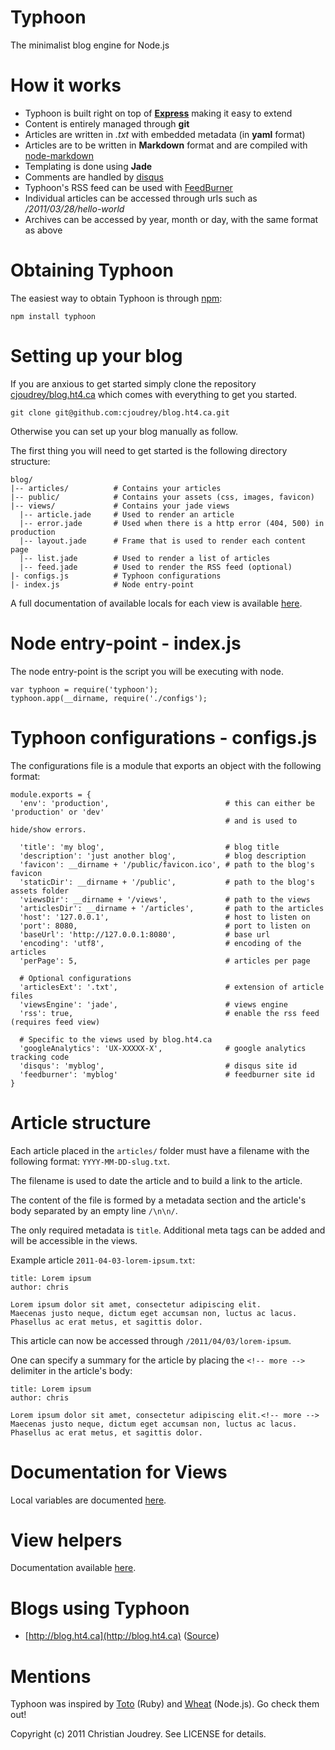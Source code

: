 # Typhoon

The minimalist blog engine for Node.js

# How it works

- Typhoon is built right on top of **[Express](http://expressjs.com)** making it easy to extend
- Content is entirely managed through **git**
- Articles are written in _.txt_ with embedded metadata (in **yaml** format)
- Articles are to be written in **Markdown** format and are compiled with  [node-markdown](//github.com/andris9/node-markdown)
- Templating is done using **Jade**
- Comments are handled by [disqus](http://disqus.com/)
- Typhoon's RSS feed can be used with [FeedBurner](http://feedburner.com/)
- Individual articles can be accessed through urls such as _/2011/03/28/hello-world_
- Archives can be accessed by year, month or day, with the same format as above

# Obtaining Typhoon

The easiest way to obtain Typhoon is through [npm](http://npmjs.org/):

    npm install typhoon

# Setting up your blog

If you are anxious to get started simply clone the repository [cjoudrey/blog.ht4.ca](https://github.com/cjoudrey/blog.ht4.ca) which comes with everything to get you started.

    git clone git@github.com:cjoudrey/blog.ht4.ca.git

Otherwise you can set up your blog manually as follow.

The first thing you will need to get started is the following directory structure:

    blog/
    |-- articles/          # Contains your articles
    |-- public/            # Contains your assets (css, images, favicon)
    |-- views/             # Contains your jade views
      |-- article.jade     # Used to render an article
      |-- error.jade       # Used when there is a http error (404, 500) in production
      |-- layout.jade      # Frame that is used to render each content page
      |-- list.jade        # Used to render a list of articles
      |-- feed.jade        # Used to render the RSS feed (optional)
    |- configs.js          # Typhoon configurations
    |- index.js            # Node entry-point

A full documentation of available locals for each view is available [here](//github.com/cjoudrey/typhoon/blob/master/docs/views.md).

# Node entry-point - index.js

The node entry-point is the script you will be executing with node.

    var typhoon = require('typhoon');
    typhoon.app(__dirname, require('./configs');

# Typhoon configurations - configs.js

The configurations file is a module that exports an object with the following format:

    module.exports = {
      'env': 'production',                          # this can either be 'production' or 'dev'
                                                    # and is used to hide/show errors.

      'title': 'my blog',                           # blog title
      'description': 'just another blog',           # blog description
      'favicon': __dirname + '/public/favicon.ico', # path to the blog's favicon
      'staticDir': __dirname + '/public',           # path to the blog's assets folder
      'viewsDir': __dirname + '/views',             # path to the views
      'articlesDir': __dirname + '/articles',       # path to the articles
      'host': '127.0.0.1',                          # host to listen on
      'port': 8080,                                 # port to listen on
      'baseUrl': 'http://127.0.0.1:8080',           # base url
      'encoding': 'utf8',                           # encoding of the articles
      'perPage': 5,                                 # articles per page

      # Optional configurations
      'articlesExt': '.txt',                        # extension of article files
      'viewsEngine': 'jade',                        # views engine
      'rss': true,                                  # enable the rss feed (requires feed view)

      # Specific to the views used by blog.ht4.ca
      'googleAnalytics': 'UX-XXXXX-X',              # google analytics tracking code
      'disqus': 'myblog',                           # disqus site id
      'feedburner': 'myblog'                        # feedburner site id
    }

# Article structure

Each article placed in the `articles/` folder must have a filename with the following format: `YYYY-MM-DD-slug.txt`.

The filename is used to date the article and to build a link to the article.

The content of the file is formed by a metadata section and the article's body separated by an empty line `/\n\n/`.

The only required metadata is `title`. Additional meta tags can be added and will be accessible in the views.

Example article `2011-04-03-lorem-ipsum.txt`:

    title: Lorem ipsum
    author: chris

    Lorem ipsum dolor sit amet, consectetur adipiscing elit.
    Maecenas justo neque, dictum eget accumsan non, luctus ac lacus.
    Phasellus ac erat metus, et sagittis dolor.

This article can now be accessed through `/2011/04/03/lorem-ipsum`.

One can specify a summary for the article by placing the `<!-- more -->` delimiter in the article's body:

    title: Lorem ipsum
    author: chris

    Lorem ipsum dolor sit amet, consectetur adipiscing elit.<!-- more -->
    Maecenas justo neque, dictum eget accumsan non, luctus ac lacus.
    Phasellus ac erat metus, et sagittis dolor.

# Documentation for Views

  Local variables are documented [here](//github.com/cjoudrey/typhoon/blob/master/docs/views.md).

# View helpers

  Documentation available [here](//github.com/cjoudrey/typhoon/blob/master/docs/helpers.md).

# Blogs using Typhoon

- [http://blog.ht4.ca](http://blog.ht4.ca) ([Source](//github.com/cjoudrey/blog.ht4.ca))

# Mentions

Typhoon was inspired by [Toto](//github.com/cloudhead/toto) (Ruby) and [Wheat](//github.com/creationix/wheat) (Node.js). Go check them out!

Copyright (c) 2011 Christian Joudrey. See LICENSE for details.
